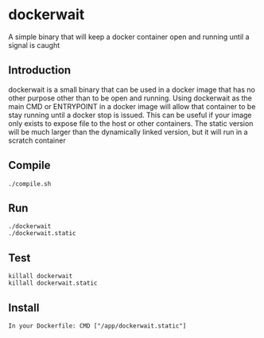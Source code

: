 # dockerwait
A simple binary that will keep a docker container open and running until a signal is caught

## Introduction
dockerwait is a small binary that can be used in a docker image that has no other purpose other than to be open and running.
Using dockerwait as the main CMD or ENTRYPOINT in a docker image will allow that container to be stay running until a docker stop is issued.
This can be useful if your image only exists to expose file to the host or other containers.
The static version will be much larger than the dynamically linked version, but it will run in a scratch container

## Compile
	./compile.sh

## Run
	./dockerwait
	./dockerwait.static

## Test
	killall dockerwait
	killall dockerwait.static

## Install
	In your Dockerfile: CMD ["/app/dockerwait.static"]
